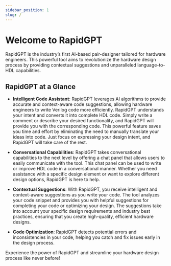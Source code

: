 ```yaml
---
sidebar_position: 1
slug: /
---
```


# Welcome to RapidGPT

RapidGPT is the industry’s first AI-based pair-designer tailored for hardware engineers. This powerful tool aims to revolutionize the hardware design process by providing contextual suggestions and unparalleled language-to-HDL capabilities.

## RapidGPT at a Glance

- **Intelligent Code Assistant**: RapidGPT leverages AI algorithms to provide accurate and context-aware code suggestions, allowing hardware engineers to write Verilog code more efficiently. RapidGPT understands your intent and converts it into complete HDL code. Simply write a comment or describe your desired functionality, and RapidGPT will provide you with the corresponding code. This powerful feature saves you time and effort by eliminating the need to manually translate your ideas into code. Just focus on expressing your design intent, and RapidGPT will take care of the rest.

- **Conversational Capabilities**: RapidGPT takes conversational capabilities to the next level by offering a chat panel that allows users to easily communicate with the tool. This chat panel can be used to write or improve HDL code in a conversational manner. Whether you need assistance with a specific design element or want to explore different design options, RapidGPT is here to help.

- **Contextual Suggestions**: With RapidGPT, you receive intelligent and context-aware suggestions as you write your code. The tool analyzes your code snippet and provides you with helpful suggestions for completing your code or optimizing your design. The suggestions take into account your specific design requirements and industry best practices, ensuring that you create high-quality, efficient hardware designs.


- **Code Optimization**: RapidGPT detects potential errors and inconsistencies in your code, helping you catch and fix issues early in the design process.


Experience the power of RapidGPT and streamline your hardware design process like never before!